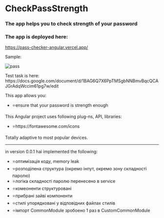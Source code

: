 # CheckPassStrength

### The app helps you to check strength of your password

### The app is deployed here:

https://pass-checker-angular.vercel.app/

<p>Sample:</p>

![pass](https://github.com/user-attachments/assets/619f28bb-7ac2-44bb-a5b5-6f6e77fa8a25)

<p>Test task is here: https://docs.google.com/document/d/1BAG6Q7X6PpTMSgbNNBmvBqcQCAJGrAdqWccim61pg7w/edit</p>

<p>This app allows you:</p>
<ul>
<li>⭐ensure that your password is strength enough</li>
</ul>

<p>This Angular project uses following plug-ns, API, libraries:</p>
<ul>
<li>⭐https://fontawesome.com/icons</li>
</ul>

<p>Totally adaptive to most popular devices.</p>

<hr>

<p>in version 0.0.1 haі implemented the following:</p>
<ul>
<li>⭐оптимізація коду, memory leak</li>
<li>⭐розподілена структура (окремо інпут, окремо зону складності паролю)</li>
<li>⭐логіка складності паролю перенесено в service</li>
<li>⭐комеоненти структуровані</li>
<li>⭐прибрані зайві компоненти</li>
<li>⭐стилі упорядковані у відповідних файлах стилів</li>
<li>⭐імпорт CommonModule зробоено 1 раз в CustomCommonModule</li>
</ul>
